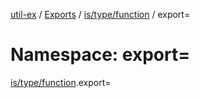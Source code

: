 [util-ex](../README.md) / [Exports](../modules.md) / [is/type/function](is_type_function.md) / export=

# Namespace: export=

[is/type/function](is_type_function.md).export=
